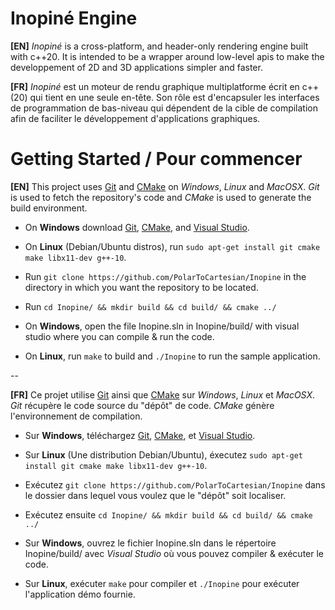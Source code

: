 # Inopiné Engine

**[EN]** *Inopiné* is a cross-platform, and header-only rendering engine built with c++20. It is intended to be a wrapper around low-level apis to make the developpement of 2D and 3D applications simpler and faster.

**[FR]** *Inopiné* est un moteur de rendu graphique multiplatforme écrit en c++ (20) qui tient en une seule en-tête. Son rôle est d'encapsuler les interfaces de programmation de bas-niveau qui dépendent de la cible de compilation afin de faciliter le développement d'applications graphiques.

# Getting Started / Pour commencer

**[EN]** This project uses [Git](https://git-scm.com/downloads) and [CMake](https://cmake.org/download/) on *Windows*, *Linux* and *MacOSX*. *Git* is used to fetch the repository's code and *CMake* is used to generate the build environment.

+ On **Windows** download [Git](https://git-scm.com/downloads), [CMake](https://cmake.org/download/), and [Visual Studio](https://visualstudio.microsoft.com/).

+ On **Linux** (Debian/Ubuntu distros), run `sudo apt-get install git cmake make libx11-dev g++-10`.

+ Run `git clone https://github.com/PolarToCartesian/Inopine` in the directory in which you want the repository to be located.

+ Run `cd Inopine/ && mkdir build && cd build/ && cmake ../`

+ On **Windows**, open the file Inopine.sln in Inopine/build/ with visual studio where you can compile & run the code.

+ On **Linux**, run `make` to build and `./Inopine` to run the sample application.

--

**[FR]** Ce projet utilise [Git](https://git-scm.com/downloads) ainsi que [CMake](https://cmake.org/download/) sur *Windows*, *Linux* et *MacOSX*. *Git* récupère le code source du "dépôt" de code. *CMake* génère l'environnement de compilation.

+ Sur **Windows**, téléchargez [Git](https://git-scm.com/downloads), [CMake](https://cmake.org/download/), et [Visual Studio](https://visualstudio.microsoft.com/).

+ Sur **Linux** (Une distribution Debian/Ubuntu), éxecutez `sudo apt-get install git cmake make libx11-dev g++-10`.

+ Exécutez `git clone https://github.com/PolarToCartesian/Inopine` dans le dossier dans lequel vous voulez que le "dépôt" soit localiser.

+ Exécutez ensuite `cd Inopine/ && mkdir build && cd build/ && cmake ../`

+ Sur **Windows**, ouvrez le fichier Inopine.sln dans le répertoire Inopine/build/ avec *Visual Studio* où vous pouvez compiler & exécuter le code.

+ Sur **Linux**, exécuter `make` pour compiler et `./Inopine` pour exécuter l'application démo fournie.

